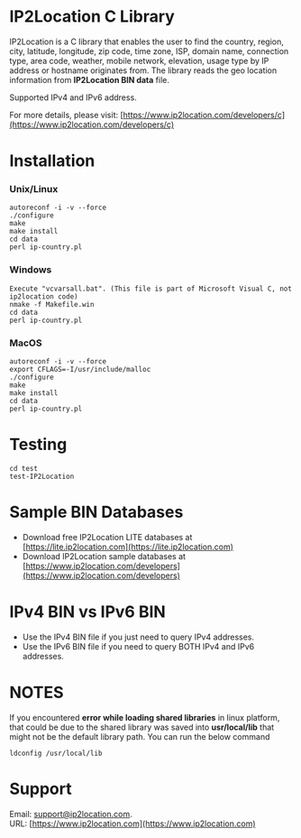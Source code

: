 # IP2Location C Library

IP2Location is a C library that enables the user to find the country, region, city, latitude, longitude, 
zip code, time zone, ISP, domain name, connection type, area code, weather, mobile network, elevation, 
usage type by IP address or hostname originates from. The library reads the geo location information
from **IP2Location BIN data** file.

Supported IPv4 and IPv6 address.

For more details, please visit:
[https://www.ip2location.com/developers/c](https://www.ip2location.com/developers/c)

# Installation
###  Unix/Linux
    autoreconf -i -v --force
    ./configure
    make
    make install
    cd data
    perl ip-country.pl

### Windows
    Execute "vcvarsall.bat". (This file is part of Microsoft Visual C, not ip2location code) 
    nmake -f Makefile.win
    cd data
    perl ip-country.pl

### MacOS
    autoreconf -i -v --force
    export CFLAGS=-I/usr/include/malloc 
    ./configure
    make
    make install
    cd data
    perl ip-country.pl

# Testing
    cd test
    test-IP2Location

# Sample BIN Databases
* Download free IP2Location LITE databases at [https://lite.ip2location.com](https://lite.ip2location.com)  
* Download IP2Location sample databases at [https://www.ip2location.com/developers](https://www.ip2location.com/developers)

# IPv4 BIN vs IPv6 BIN
* Use the IPv4 BIN file if you just need to query IPv4 addresses.
* Use the IPv6 BIN file if you need to query BOTH IPv4 and IPv6 addresses.

# NOTES
If you encountered **error while loading shared libraries** in linux platform, that could be due to the shared library was saved into **usr/local/lib** that might not be the default library path. You can run the below command
```
ldconfig /usr/local/lib
```

# Support
Email: support@ip2location.com.  
URL: [https://www.ip2location.com](https://www.ip2location.com)
